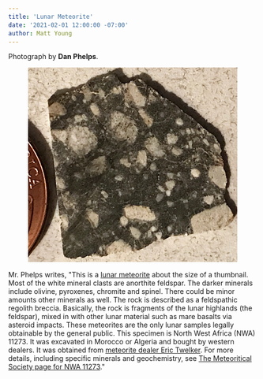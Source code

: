 ```yaml
---
title: 'Lunar Meteorite'
date: '2021-02-01 12:00:00 -07:00'
author: Matt Young
---
```


Photograph by **Dan Phelps**.

<figure>
<img src="/uploads/2021/Phelps_Meteorite_600.jpg" alt="Meteorite"/>
<figcaption>
</figcaption>
</figure>


Mr. Phelps writes, "This is a [lunar meteorite](https://en.wikipedia.org/wiki/Lunar_meteorite) about the size of a thumbnail. Most of the white mineral clasts are anorthite feldspar. The darker minerals include olivine, pyroxenes, chromite and spinel.  There could be minor amounts other minerals as well. The rock is described as a feldspathic regolith breccia. Basically, the rock is fragments of the lunar highlands (the feldspar), mixed in with other lunar material such as mare basalts via asteroid impacts. These meteorites are the only lunar samples legally obtainable by the general public. This specimen is North West Africa (NWA) 11273. It was excavated in Morocco or Algeria and bought by western dealers. It was obtained from [meteorite dealer Eric Twelker](http://www.meteoritemarket.com/).  For more details, including specific minerals and geochemistry, see [The Meteoritical Society page for NWA 11273](https://www.lpi.usra.edu/meteor/metbull.php?code=66064)."
